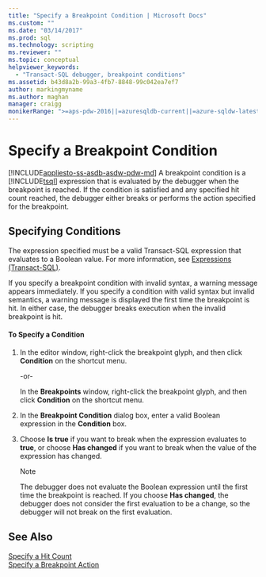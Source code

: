 ```yaml
---
title: "Specify a Breakpoint Condition | Microsoft Docs"
ms.custom: ""
ms.date: "03/14/2017"
ms.prod: sql
ms.technology: scripting
ms.reviewer: ""
ms.topic: conceptual
helpviewer_keywords: 
  - "Transact-SQL debugger, breakpoint conditions"
ms.assetid: b43d8a2b-99a3-4fb7-8848-99c042ea7ef7
author: markingmyname
ms.author: maghan
manager: craigg
monikerRange: ">=aps-pdw-2016||=azuresqldb-current||=azure-sqldw-latest||>=sql-server-2016||=sqlallproducts-allversions||>=sql-server-linux-2017||=azuresqldb-mi-current"
---
```

# Specify a Breakpoint Condition
[!INCLUDE[appliesto-ss-asdb-asdw-pdw-md](../../includes/appliesto-ss-asdb-asdw-pdw-md.md)]
  A breakpoint condition is a [!INCLUDE[tsql](../../includes/tsql-md.md)] expression that is evaluated by the debugger when the breakpoint is reached. If the condition is satisfied and any specified hit count reached, the debugger either breaks or performs the action specified for the breakpoint.  
  
## Specifying Conditions  
 The expression specified must be a valid Transact-SQL expression that evaluates to a Boolean value. For more information, see [Expressions &#40;Transact-SQL&#41;](../../t-sql/language-elements/expressions-transact-sql.md).  
  
 If you specify a breakpoint condition with invalid syntax, a warning message appears immediately. If you specify a condition with valid syntax but invalid semantics, a warning message is displayed the first time the breakpoint is hit. In either case, the debugger breaks execution when the invalid breakpoint is hit.  
  
#### To Specify a Condition  
  
1.  In the editor window, right-click the breakpoint glyph, and then click **Condition** on the shortcut menu.  
  
     -or-  
  
     In the **Breakpoints** window, right-click the breakpoint glyph, and then click **Condition** on the shortcut menu.  
  
2.  In the **Breakpoint Condition** dialog box, enter a valid Boolean expression in the **Condition** box.  
  
3.  Choose **Is true** if you want to break when the expression evaluates to **true**, or choose **Has changed** if you want to break when the value of the expression has changed.  
  
    > [!NOTE]  
    >  The debugger does not evaluate the Boolean expression until the first time the breakpoint is reached. If you choose **Has changed**, the debugger does not consider the first evaluation to be a change, so the debugger will not break on the first evaluation.  
  
## See Also  
 [Specify a Hit Count](../../relational-databases/scripting/specify-a-hit-count.md)   
 [Specify a Breakpoint Action](../../relational-databases/scripting/specify-a-breakpoint-action.md)  
